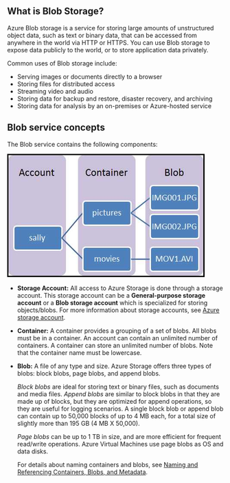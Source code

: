 ## What is Blob Storage?

Azure Blob storage is a service for storing large amounts of unstructured object data, such as text or binary data, that can be accessed from anywhere in the world via HTTP or HTTPS. You can use Blob storage to expose data publicly to the world, or to store application data privately.

Common uses of Blob storage include:

- Serving images or documents directly to a browser
- Storing files for distributed access
- Streaming video and audio
- Storing data for backup and restore, disaster recovery, and archiving
- Storing data for analysis by an on-premises or Azure-hosted service

## Blob service concepts

The Blob service contains the following components:

![Blob architecture](./media/storage-blob-concepts-include/blob1.png)

- **Storage Account:** All access to Azure Storage is done through a storage account. This storage account can be a **General-purpose storage account** or a **Blob storage account** which is specialized for storing objects/blobs. For more information about storage accounts, see [Azure storage account](/documentation/articles/storage-create-storage-account/).

- **Container:** A container provides a grouping of a set of blobs. All blobs must be in a container. An account can contain an unlimited number of containers. A container can store an unlimited number of blobs. Note that the container name must be lowercase.

- **Blob:** A file of any type and size. Azure Storage offers three types of blobs: block blobs, page blobs, and append blobs.

    *Block blobs* are ideal for storing text or binary files, such as documents and media files. *Append blobs* are similar to block blobs in that they are made up of blocks, but they are optimized for append operations, so they are useful for logging scenarios. A single block blob or append blob can contain up to 50,000 blocks of up to 4 MB each, for a total size of slightly more than 195 GB (4 MB X 50,000).

    *Page blobs* can be up to 1 TB in size, and are more efficient for frequent read/write operations. Azure Virtual Machines use page blobs as OS and data disks.

	For details about naming containers and blobs, see [Naming and Referencing Containers, Blobs, and Metadata](https://msdn.microsoft.com/zh-cn/library/azure/dd135715.aspx).

